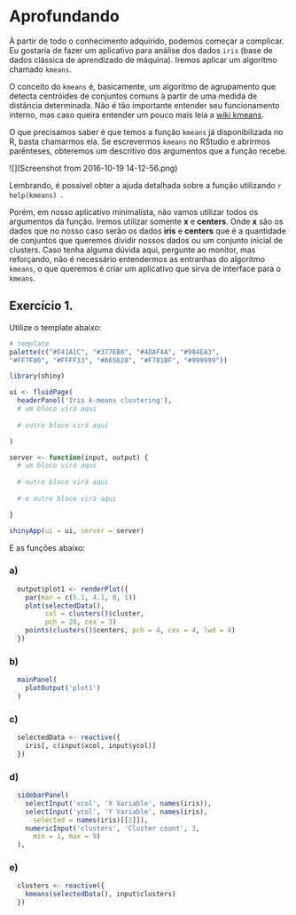 # Aprofundando

À partir de todo o conhecimento adquirido, podemos começar a complicar. Eu gostaria de fazer um aplicativo para análise dos dados `iris` (base de dados clássica de aprendizado de máquina). Iremos aplicar um algoritmo chamado `kmeans`.

O conceito do `kmeans` é, basicamente, um algoritmo de agrupamento que detecta centróides de conjuntos comuns à partir de uma medida de distância determinada. Não é tão importante entender seu funcionamento interno, mas caso queira entender um pouco mais leia a [wiki kmeans](https://pt.wikipedia.org/wiki/K-means).

O que precisamos saber é que temos a função `kmeans` já disponibilizada no R, basta chamarmos ela. Se escrevermos `kmeans` no RStudio e abrirmos parênteses, obteremos um descritivo dos argumentos que a função recebe.

![](Screenshot from 2016-10-19 14-12-56.png)

Lembrando, é possivel obter a ajuda detalhada sobre a função utilizando ```r  help(kmeans) ```.

Porém, em nosso aplicativo minimalista, não vamos utilizar todos os argumentos da função. Iremos utilizar somente **x** e **centers**. Onde **x** são os dados que no nosso caso serão os dados **iris** e **centers** que é a quantidade de conjuntos que queremos dividir nossos dados ou um conjunto inicial de clusters. Caso tenha alguma dúvida aqui, pergunte ao monitor, mas reforçando, não é necessário entendermos as entranhas do algoritmo `kmeans`, o que queremos é criar um aplicativo que sirva de interface para o `kmeans`.

## Exercício 1.

Utilize o template abaixo:

  ```r
  # template
  palette(c("#E41A1C", "#377EB8", "#4DAF4A", "#984EA3",
  "#FF7F00", "#FFFF33", "#A65628", "#F781BF", "#999999"))

  library(shiny)

  ui <- fluidPage(
    headerPanel('Iris k-means clustering'),
    # um bloco virá aqui
    
    # outro bloco virá aqui

  )

  server <- function(input, output) {
    # um bloco virá aqui
    
    # outro bloco virá aqui
    
    # e outro bloco virá aqui

  }

  shinyApp(ui = ui, server = server)
  ```
  
  E as funções abaixo:
  
  ### a)
  ```r
    output$plot1 <- renderPlot({
      par(mar = c(5.1, 4.1, 0, 1))
      plot(selectedData(),
           col = clusters()$cluster,
           pch = 20, cex = 3)
      points(clusters()$centers, pch = 4, cex = 4, lwd = 4)
    })
  ```
  
  ### b)
  ```r
    mainPanel(
      plotOutput('plot1')
    )
  ```

  ### c)
  ```r
    selectedData <- reactive({
      iris[, c(input$xcol, input$ycol)]
    })
  ```
  
  ### d)
  ```r
    sidebarPanel(
      selectInput('xcol', 'X Variable', names(iris)),
      selectInput('ycol', 'Y Variable', names(iris),
        selected = names(iris)[[2]]),
      numericInput('clusters', 'Cluster count', 3,
        min = 1, max = 9)
    ),
  ```
  
  ### e)
  ```r
    clusters <- reactive({
      kmeans(selectedData(), input$clusters)
    })
  ```
